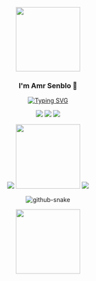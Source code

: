 <div align="center">
    <img src="https://media.tenor.com/qLMpwF42khIAAAAi/hi-brown.gif" width="150" loop>
</div>
<h3 align="center">I'm Amr Senblo 🌟</h3>

<div align="center">
    <a href="https://git.io/typing-svg"><img src="https://readme-typing-svg.demolab.com?font=Fira+Code&weight=400&size=20&duration=1700&color=0ED3EB&center=true&vCenter=true&multiline=true&repeat=true&width=435&height=120&lines=Senior+Student%F0%9F%8E%93;Competitive+Programmer%F0%9F%91%A8%E2%80%8D%F0%9F%92%BB;Node+Js+Developer%F0%9F%91%BE;React+Developer%F0%9F%9A%80" alt="Typing SVG" /></a>
</div>



<p align="center">
<a href="https://www.linkedin.com/in/amr-senblo-0b8455224/" target="_blank"><img src="https://img.shields.io/badge/-AmrSenblo-blue?style=flat-square&logo=Linkedin&logoColor=white&link=https://linkedin.com/in/AmrSenblo/"></a>
<a href="https://codeforces.com/profile/AmrSenblo" target="_blank"><img src="https://img.shields.io/badge/Codeforces-7ARbii-red?logo=codeforces&logoColor=white&message=Solving%20Problems&"></a>
<a href="https://github.com/Amr-Senblo"><img src="https://img.shields.io/github/followers/Amr-Senblo?label=follow&style=social"></a>
</p>




 <p align="center">
 <img src="https://github-readme-stats.vercel.app/api/top-langs/?username=Amr-Senblo&layout=compact&theme=transparent&hide_border=true&border_radius=0&card_width=35&text_color=0ED3EB&title_color=0ED3EB" />
 <img src="https://media.tenor.com/cK-FKS3X5SAAAAAi/awesome-gojill.gif" width="150" loop>
    
 <img src="https://github-readme-streak-stats.herokuapp.com?user=Amr-Senblo&theme=transparent&hide_border=true&border_radius=0&date_format=%5BY.%5Dn.j&mode=weekly&card_width=350&ring=E11EEB&fire=FFA721&stroke=0ED3EB&currStreakNum=0ED3EB&sideNums=0ED3EB&sideLabels=FFA721&dates=EB545400&currStreakLabel=0ED3EB" />

</p>

<p align="center">
<picture>
  <source media="(prefers-color-scheme: dark)" srcset="https://github.com/Amr-Senblo/Amr-Senblo/blob/output/colorful4.svg" />
  <source media="(prefers-color-scheme: light)" srcset="https://github.com/Amr-Senblo/Amr-Senblo/blob/output/colorful4.svg" />
  <img alt="github-snake" src="colorful4.svg" />
</picture>
</p>
<p align="center">
<p align="center">
    <img src="https://media.tenor.com/JwPW0tw69vAAAAAi/cargando-loading.gif" width="150" loop>
</p>
</p>
